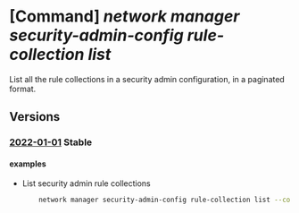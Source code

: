 # [Command] _network manager security-admin-config rule-collection list_

List all the rule collections in a security admin configuration, in a paginated format.

## Versions

### [2022-01-01](/Resources/mgmt-plane/L3N1YnNjcmlwdGlvbnMve30vcmVzb3VyY2Vncm91cHMve30vcHJvdmlkZXJzL21pY3Jvc29mdC5uZXR3b3JrL25ldHdvcmttYW5hZ2Vycy97fS9zZWN1cml0eWFkbWluY29uZmlndXJhdGlvbnMve30vcnVsZWNvbGxlY3Rpb25z/2022-01-01.xml) **Stable**

<!-- mgmt-plane /subscriptions/{}/resourcegroups/{}/providers/microsoft.network/networkmanagers/{}/securityadminconfigurations/{}/rulecollections 2022-01-01 -->

#### examples

- List security admin rule collections
    ```bash
        network manager security-admin-config rule-collection list --configuration-name "myTestSecurityConfig" --network-manager-name "testNetworkManager" --resource-group "rg1"
    ```
